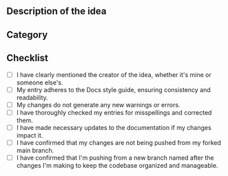 <!--
     For a timely review/response, please avoid force-pushing additional
     commits if your PR already received reviews or comments.

     Before submitting a Pull Request, please ensure you've done the following:
     - 📖 Read the openBookmarkz Contributing Guide: https://github.com/openBookmarkz/ideas
     - 📖 Read the openBookmarkz Submission Template: https://github.com/openBookmarkz/ideas/tree/main/ideaTemplate
     - 📝 Use descriptive commit messages.

     NOTE: Pull Requests from forked repositories will need to be reviewed by
     a openBookmarkz Team member before approval.
-->

## Description of the idea

<!--
    Sum up your idea in just one line, like: "A web3 wallet for transactions across blockchain networks."
-->

## Category

<!--
Let us know which category your idea falls under by picking one from these choices:

- AI & ML
- WEB3
- Music/Art
- Agro-Industry
- Something else (please tell us more)

-->

## Checklist

<!--
    Make sure to check off all these points in the checklist (just pop an 'x' in the box, like this: [x]).
-->

- [ ] I have clearly mentioned the creator of the idea, whether it's mine or someone else's.
- [ ] My entry adheres to the Docs style guide, ensuring consistency and readability.
- [ ] My changes do not generate any new warnings or errors.
- [ ] I have thoroughly checked my entries for misspellings and corrected them.
- [ ] I have made necessary updates to the documentation if my changes impact it.
- [ ] I have confirmed that my changes are not being pushed from my forked main branch.
- [ ] I have confirmed that I'm pushing from a new branch named after the changes I'm making to keep the codebase organized and manageable.
